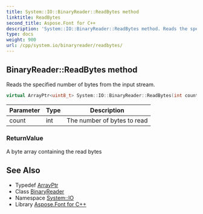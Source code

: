 ```yaml
---
title: System::IO::BinaryReader::ReadBytes method
linktitle: ReadBytes
second_title: Aspose.Font for C++
description: 'System::IO::BinaryReader::ReadBytes method. Reads the specified number of bytes from the input stream in C++.'
type: docs
weight: 900
url: /cpp/system.io/binaryreader/readbytes/
---
```

## BinaryReader::ReadBytes method


Reads the specified number of bytes from the input stream.

```cpp
virtual ArrayPtr<uint8_t> System::IO::BinaryReader::ReadBytes(int count)
```


| Parameter | Type | Description |
| --- | --- | --- |
| count | int | The number of bytes to read |

### ReturnValue

A byte array containing the read bytes

## See Also

* Typedef [ArrayPtr](../../../system/arrayptr/)
* Class [BinaryReader](../)
* Namespace [System::IO](../../)
* Library [Aspose.Font for C++](../../../)
